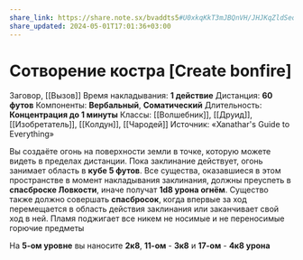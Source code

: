 ```yaml
---
share_link: https://share.note.sx/bvaddts5#U0xkqKkT3mJBQnVH/JHJKqZldSeqUxIHDULBO0Ae1YQ
share_updated: 2024-05-01T17:01:36+03:00
---
```

# Сотворение костра [Create bonfire]
Заговор, [[Вызов]]
Время накладывания: **1 действие**
Дистанция: **60 футов**
Компоненты: **Вербальный**, **Соматический**
Длительность: **Концентрация до 1 минуты**
Классы: [[Волшебник]], [[Друид]], [[Изобретатель]], [[Колдун]], [[Чародей]]
Источник: «Xanathar's Guide to Everything»

Вы создаёте огонь на поверхности земли в точке, которую можете видеть в пределах дистанции. Пока заклинание действует, огонь занимает область в **кубе 5 футов**. Все существа, оказавшиеся в этом пространстве в момент накладывания заклинания, должны преуспеть в **спасброске Ловкости**, иначе получат **1d8 урона огнём**. Существо также должно совершать **спасбросок**, когда впервые за ход перемещается в область действия заклинания или заканчивает свой ход в ней. Пламя поджигает все никем не носимые и не переносимые горючие предметы
  
На **5-ом уровне** вы наносите **2к8**, **11-ом** - **3к8** и **17-ом** - **4к8 урона**